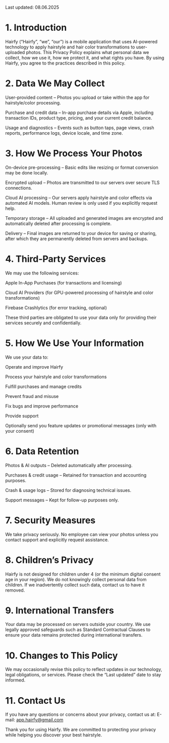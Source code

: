 Last updated: 08.06.2025

# 1. Introduction
Hairfy (“Hairfy”, “we”, “our”) is a mobile application that uses AI-powered technology to apply hairstyle and hair color transformations to user-uploaded photos. This Privacy Policy explains what personal data we collect, how we use it, how we protect it, and what rights you have. By using Hairfy, you agree to the practices described in this policy.

# 2. Data We May Collect
User-provided content – Photos you upload or take within the app for hairstyle/color processing.

Purchase and credit data – In-app purchase details via Apple, including transaction IDs, product type, pricing, and your current credit balance.

Usage and diagnostics – Events such as button taps, page views, crash reports, performance logs, device locale, and time zone.

# 3. How We Process Your Photos
On-device pre-processing – Basic edits like resizing or format conversion may be done locally.

Encrypted upload – Photos are transmitted to our servers over secure TLS connections.

Cloud AI processing – Our servers apply hairstyle and color effects via automated AI models. Human review is only used if you explicitly request help.

Temporary storage – All uploaded and generated images are encrypted and automatically deleted after processing is complete.

Delivery – Final images are returned to your device for saving or sharing, after which they are permanently deleted from servers and backups.

# 4. Third-Party Services
We may use the following services:

Apple In-App Purchases (for transactions and licensing)

Cloud AI Providers (for GPU-powered processing of hairstyle and color transformations)

Firebase Crashlytics (for error tracking, optional)

These third parties are obligated to use your data only for providing their services securely and confidentially.

# 5. How We Use Your Information
We use your data to:

Operate and improve Hairfy

Process your hairstyle and color transformations

Fulfill purchases and manage credits

Prevent fraud and misuse

Fix bugs and improve performance

Provide support

Optionally send you feature updates or promotional messages (only with your consent)

# 6. Data Retention
Photos & AI outputs – Deleted automatically after processing.

Purchases & credit usage – Retained for transaction and accounting purposes.

Crash & usage logs – Stored for diagnosing technical issues.

Support messages – Kept for follow-up purposes only.

# 7. Security Measures
We take privacy seriously. No employee can view your photos unless you contact support and explicitly request assistance.

# 8. Children’s Privacy
Hairfy is not designed for children under 4 (or the minimum digital consent age in your region). We do not knowingly collect personal data from children. If we inadvertently collect such data, contact us to have it removed.

# 9. International Transfers
Your data may be processed on servers outside your country. We use legally approved safeguards such as Standard Contractual Clauses to ensure your data remains protected during international transfers.

# 10. Changes to This Policy
We may occasionally revise this policy to reflect updates in our technology, legal obligations, or services. Please check the “Last updated” date to stay informed.

# 11. Contact Us
If you have any questions or concerns about your privacy, contact us at:
E-mail: app.hairfy@gmail.com

Thank you for using Hairfy. We are committed to protecting your privacy while helping you discover your best hairstyle.
